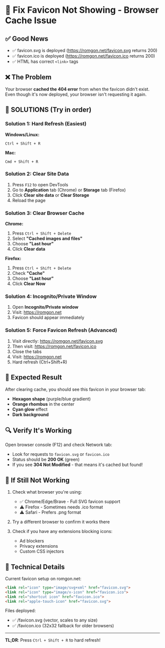 # 🔧 Fix Favicon Not Showing - Browser Cache Issue

## ✅ Good News
- ✅ favicon.svg is deployed (https://romgon.net/favicon.svg returns 200)
- ✅ favicon.ico is deployed (https://romgon.net/favicon.ico returns 200)
- ✅ HTML has correct `<link>` tags

## ❌ The Problem
Your browser **cached the 404 error** from when the favicon didn't exist. Even though it's now deployed, your browser isn't requesting it again.

## 🚀 SOLUTIONS (Try in order)

### Solution 1: Hard Refresh (Easiest)
**Windows/Linux:**
```
Ctrl + Shift + R
```
**Mac:**
```
Cmd + Shift + R
```

### Solution 2: Clear Site Data
1. Press `F12` to open DevTools
2. Go to **Application** tab (Chrome) or **Storage** tab (Firefox)
3. Click **Clear site data** or **Clear Storage**
4. Reload the page

### Solution 3: Clear Browser Cache
**Chrome:**
1. Press `Ctrl + Shift + Delete`
2. Select **"Cached images and files"**
3. Choose **"Last hour"**
4. Click **Clear data**

**Firefox:**
1. Press `Ctrl + Shift + Delete`
2. Check **"Cache"**
3. Choose **"Last hour"**
4. Click **Clear Now**

### Solution 4: Incognito/Private Window
1. Open **Incognito/Private window**
2. Visit: https://romgon.net
3. Favicon should appear immediately

### Solution 5: Force Favicon Refresh (Advanced)
1. Visit directly: https://romgon.net/favicon.svg
2. Then visit: https://romgon.net/favicon.ico
3. Close the tabs
4. Visit: https://romgon.net
5. Hard refresh (Ctrl+Shift+R)

## 🎯 Expected Result

After clearing cache, you should see this favicon in your browser tab:
- **Hexagon shape** (purple/blue gradient)
- **Orange rhombus** in the center
- **Cyan glow** effect
- **Dark background**

## 🔍 Verify It's Working

Open browser console (F12) and check Network tab:
- Look for requests to `favicon.svg` or `favicon.ico`
- Status should be **200 OK** (green)
- If you see **304 Not Modified** - that means it's cached but found!

## 🐛 If Still Not Working

1. Check what browser you're using:
   - ✅ Chrome/Edge/Brave - Full SVG favicon support
   - ⚠️ Firefox - Sometimes needs .ico format
   - ⚠️ Safari - Prefers .png format

2. Try a different browser to confirm it works there

3. Check if you have any extensions blocking icons:
   - Ad blockers
   - Privacy extensions
   - Custom CSS injectors

## 📝 Technical Details

Current favicon setup on romgon.net:
```html
<link rel="icon" type="image/svg+xml" href="favicon.svg">
<link rel="icon" type="image/x-icon" href="favicon.ico">
<link rel="shortcut icon" href="favicon.ico">
<link rel="apple-touch-icon" href="favicon.svg">
```

Files deployed:
- ✅ /favicon.svg (vector, scales to any size)
- ✅ /favicon.ico (32x32 fallback for older browsers)

---

**TL;DR**: Press `Ctrl + Shift + R` to hard refresh!
